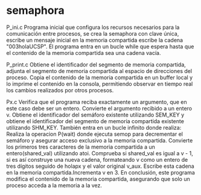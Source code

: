 # semaphora

P_ini.c
Programa inicial que configura los recursos necesarios para la comunicación entre procesos, se crea la semaphora con clave única, escribe un mensaje inicial en la memoria compartida escribe la cadena "003holaUCSP". El programa entra en un bucle while que espera hasta que el contenido de la memoria compartida sea una cadena vacía. 

P_print.c
Obtiene el identificador del segmento de memoria compartida, adjunta el segmento de memoria compartida al espacio de direcciones del proceso. Copia el contenido de la memoria compartida en un buffer local y lo imprime el contenido en la consola, permitiendo observar en tiempo real los cambios realizados por otros procesos.

Px.c
Verifica que el programa reciba exactamente un argumento, que en este caso debe ser un entero. Convierte el argumento recibido a un entero v. Obtiene el identificador del semáforo existente utilizando SEM_KEY y obtiene el identificador del segmento de memoria compartida existente utilizando SHM_KEY. También entra en un bucle infinito donde realiza: Realiza la operacion P(wait) donde ejecuta semop para decrementar el semáforo y asegurar acceso exclusivo a la memoria compartida.
Convierte los primeros tres caracteres de la memoria compartida a un entero(shared_val) utilizando atoi. Comprueba si shared_val es igual a v - 1, si es así construye una nueva cadena, formateando v como un entero de tres dígitos seguido de holapx y el valor original v_aux.
Escribe esta cadena en la memoria compartida.Incrementa v en 3. 
En conclusión, este programa modifica el contenido de la memoria compartida, asegurando que solo un proceso acceda a la memoria a la vez.

